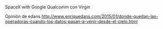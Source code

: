 SpaceX with Google 
Qualcomm con Virgin

Opinión de edans http://www.enriquedans.com/2015/01/donde-quedan-las-operadoras-cuando-los-datos-pasan-a-venir-desde-el-cielo.html
